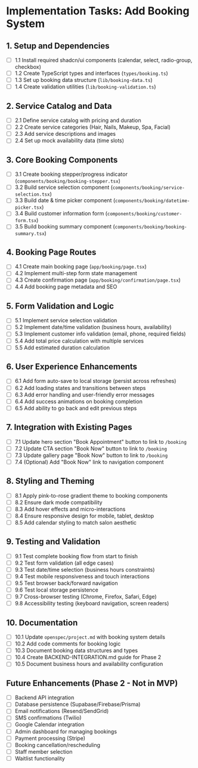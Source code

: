 # Implementation Tasks: Add Booking System

## 1. Setup and Dependencies
- [ ] 1.1 Install required shadcn/ui components (calendar, select, radio-group, checkbox)
- [ ] 1.2 Create TypeScript types and interfaces (`types/booking.ts`)
- [ ] 1.3 Set up booking data structure (`lib/booking-data.ts`)
- [ ] 1.4 Create validation utilities (`lib/booking-validation.ts`)

## 2. Service Catalog and Data
- [ ] 2.1 Define service catalog with pricing and duration
- [ ] 2.2 Create service categories (Hair, Nails, Makeup, Spa, Facial)
- [ ] 2.3 Add service descriptions and images
- [ ] 2.4 Set up mock availability data (time slots)

## 3. Core Booking Components
- [ ] 3.1 Create booking stepper/progress indicator (`components/booking/booking-stepper.tsx`)
- [ ] 3.2 Build service selection component (`components/booking/service-selection.tsx`)
- [ ] 3.3 Build date & time picker component (`components/booking/datetime-picker.tsx`)
- [ ] 3.4 Build customer information form (`components/booking/customer-form.tsx`)
- [ ] 3.5 Build booking summary component (`components/booking/booking-summary.tsx`)

## 4. Booking Page Routes
- [ ] 4.1 Create main booking page (`app/booking/page.tsx`)
- [ ] 4.2 Implement multi-step form state management
- [ ] 4.3 Create confirmation page (`app/booking/confirmation/page.tsx`)
- [ ] 4.4 Add booking page metadata and SEO

## 5. Form Validation and Logic
- [ ] 5.1 Implement service selection validation
- [ ] 5.2 Implement date/time validation (business hours, availability)
- [ ] 5.3 Implement customer info validation (email, phone, required fields)
- [ ] 5.4 Add total price calculation with multiple services
- [ ] 5.5 Add estimated duration calculation

## 6. User Experience Enhancements
- [ ] 6.1 Add form auto-save to local storage (persist across refreshes)
- [ ] 6.2 Add loading states and transitions between steps
- [ ] 6.3 Add error handling and user-friendly error messages
- [ ] 6.4 Add success animations on booking completion
- [ ] 6.5 Add ability to go back and edit previous steps

## 7. Integration with Existing Pages
- [ ] 7.1 Update hero section "Book Appointment" button to link to `/booking`
- [ ] 7.2 Update CTA section "Book Now" button to link to `/booking`
- [ ] 7.3 Update gallery page "Book Now" button to link to `/booking`
- [ ] 7.4 (Optional) Add "Book Now" link to navigation component

## 8. Styling and Theming
- [ ] 8.1 Apply pink-to-rose gradient theme to booking components
- [ ] 8.2 Ensure dark mode compatibility
- [ ] 8.3 Add hover effects and micro-interactions
- [ ] 8.4 Ensure responsive design for mobile, tablet, desktop
- [ ] 8.5 Add calendar styling to match salon aesthetic

## 9. Testing and Validation
- [ ] 9.1 Test complete booking flow from start to finish
- [ ] 9.2 Test form validation (all edge cases)
- [ ] 9.3 Test date/time selection (business hours constraints)
- [ ] 9.4 Test mobile responsiveness and touch interactions
- [ ] 9.5 Test browser back/forward navigation
- [ ] 9.6 Test local storage persistence
- [ ] 9.7 Cross-browser testing (Chrome, Firefox, Safari, Edge)
- [ ] 9.8 Accessibility testing (keyboard navigation, screen readers)

## 10. Documentation
- [ ] 10.1 Update `openspec/project.md` with booking system details
- [ ] 10.2 Add code comments for booking logic
- [ ] 10.3 Document booking data structures and types
- [ ] 10.4 Create BACKEND-INTEGRATION.md guide for Phase 2
- [ ] 10.5 Document business hours and availability configuration

## Future Enhancements (Phase 2 - Not in MVP)
- [ ] Backend API integration
- [ ] Database persistence (Supabase/Firebase/Prisma)
- [ ] Email notifications (Resend/SendGrid)
- [ ] SMS confirmations (Twilio)
- [ ] Google Calendar integration
- [ ] Admin dashboard for managing bookings
- [ ] Payment processing (Stripe)
- [ ] Booking cancellation/rescheduling
- [ ] Staff member selection
- [ ] Waitlist functionality
